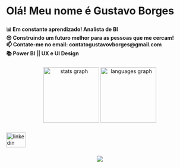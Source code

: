 <h1 align="left">Olá! Meu nome é Gustavo Borges</h1>

###
<h4 align="left">📊 Em constante aprendizado! Analista de BI<br>😎 Construindo um futuro melhor para as pessoas que me cercam!<br>📫 Contate-me no email: contatogustavovborges@gmail.com<br>📚 Power BI || UX e UI Design</h4>

###
<div align="center">
  <img src="https://github-readme-stats.vercel.app/api?hide_title=false&hide_rank=false&show_icons=true&include_all_commits=true&count_private=true&disable_animations=false&theme=merko&locale=pt-br&hide_border=false&username=gustavoviaborges" height="150" alt="stats graph"  />
  <img src="https://github-readme-stats.vercel.app/api/top-langs?locale=pt-br&hide_title=false&layout=compact&card_width=320&langs_count=5&theme=merko&hide_border=false&username=gustavoviaborges" height="150" alt="languages graph"  />
</div>

###
<div align='left'>
  <a href="https://www.linkedin.com/in/gustavo-viana-borges-3a288a22b/" target="_blank">
    <img src='https://raw.githubusercontent.com/maurodesouza/profile-readme-generator/master/src/assets/icons/social/linkedin/default.svg' width='52' height='40' alt='linkedin logo'>
  </a>
</div>

###
<div align="center">
  <img src="https://profile-counter.glitch.me/Vugz/count.svg?"  />
</div>

###
